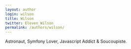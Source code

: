 ```yaml
---
layout: author
login: wilson
title: Wilson
twitter: Eleven_Wilson
permalink: /authors/wilson/
---
```

Astronaut, Symfony Lover, Javascript Addict & Soucoupiste.
